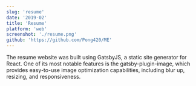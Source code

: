 ```yaml
---
slug: 'resume'
date: '2019-02'
title: 'Resume'
platform: 'web'
screenshot: './resume.png'
github: 'https://github.com/Pong420/ME'
---
```


The resume website was built using <span>GatsbyJS</span>, a static site generator for <span>React</span>. One of its most notable features is the <span>gatsby-plugin-image</span>, which provides easy-to-use image optimization capabilities, including blur up, resizing, and responsiveness.

